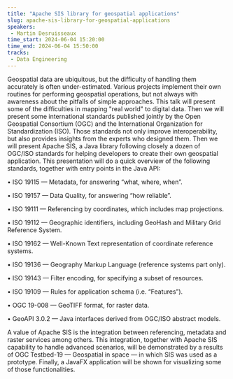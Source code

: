 ```yaml
---
title: "Apache SIS library for geospatial applications"
slug: apache-sis-library-for-geospatial-applications
speakers:
 - Martin Desruisseaux
time_start: 2024-06-04 15:20:00
time_end: 2024-06-04 15:50:00
tracks:
 - Data Engineering
---
```


Geospatial data are ubiquitous, but the difficulty of handling them accurately is often under-estimated. Various projects implement their own routines for performing geospatial operations, but not always with awareness about the pitfalls of simple approaches. This talk will present some of the difficulties in mapping "real world" to digital data. Then we will present some international standards published jointly by the Open Geospatial Consortium (OGC) and the International Organization for Standardization (ISO). Those standards not only improve interoperability, but also provides insights from the experts who designed them. Then we will present Apache SIS, a Java library following closely a dozen of OGC/ISO standards for helping developers to create their own geospatial application. This presentation will do a quick overview of the following standards, together with entry points in the Java API:
 
 
 
 • ISO 19115 — Metadata, for answering “what, where, when”.
 
 • ISO 19157 — Data Quality, for answering “how reliable”.
 
 • ISO 19111 — Referencing by coordinates, which includes map projections.
 
 • ISO 19112 — Geographic identifiers, including GeoHash and Military Grid Reference System.
 
 • ISO 19162 — Well-Known Text representation of coordinate reference systems.
 
 • ISO 19136 — Geography Markup Language (reference systems part only).
 
 • ISO 19143 — Filter encoding, for specifying a subset of resources.
 
 • ISO 19109 — Rules for application schema (i.e. “Features”).
 
 • OGC 19-008 — GeoTIFF format, for raster data.
 
 • GeoAPI 3.0.2 — Java interfaces derived from OGC/ISO abstract models.
 
 
 
 A value of Apache SIS is the integration between referencing, metadata and raster services among others. This integration, together with Apache SIS capability to handle advanced scenarios, will be demonstrated by a results of OGC Testbed-19 — Geospatial in space — in which SIS was used as a prototype. Finally, a JavaFX application will be shown for visualizing some of those functionalities.